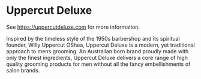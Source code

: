 # Uppercut Deluxe

See https://uppercutdeluxe.com for more information.

Inspired by the timeless style of the 1950s barbershop and its spiritual founder, Willy Uppercut OShea, Uppercut Deluxe is a modern, yet traditional approach to mens grooming. An Australian born brand proudly made with only the finest ingredients, Uppercut Deluxe delivers a core range of high quality grooming products for men without all the fancy embellishments of salon brands.
